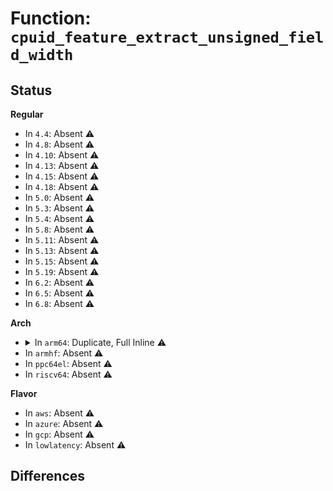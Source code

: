 # Function: <code>cpuid_feature_extract_unsigned_field_width</code>

## Status
<b>Regular</b>
<ul>
<li>
In <code>4.4</code>: Absent ⚠️
</li>
<li>
In <code>4.8</code>: Absent ⚠️
</li>
<li>
In <code>4.10</code>: Absent ⚠️
</li>
<li>
In <code>4.13</code>: Absent ⚠️
</li>
<li>
In <code>4.15</code>: Absent ⚠️
</li>
<li>
In <code>4.18</code>: Absent ⚠️
</li>
<li>
In <code>5.0</code>: Absent ⚠️
</li>
<li>
In <code>5.3</code>: Absent ⚠️
</li>
<li>
In <code>5.4</code>: Absent ⚠️
</li>
<li>
In <code>5.8</code>: Absent ⚠️
</li>
<li>
In <code>5.11</code>: Absent ⚠️
</li>
<li>
In <code>5.13</code>: Absent ⚠️
</li>
<li>
In <code>5.15</code>: Absent ⚠️
</li>
<li>
In <code>5.19</code>: Absent ⚠️
</li>
<li>
In <code>6.2</code>: Absent ⚠️
</li>
<li>
In <code>6.5</code>: Absent ⚠️
</li>
<li>
In <code>6.8</code>: Absent ⚠️
</li>
</ul>
<b>Arch</b>
<ul>
<li>
<details>
<summary>In <code>arm64</code>: Duplicate, Full Inline ⚠️</summary>

**Collision:** Static Duplication

**Inline:** Full

**Transformation:** False

**Instances:**

```
In arch/arm64/kernel/debug-monitors.c (ffff800010086814)
Location: arch/arm64/include/asm/cpufeature.h:439
Inline: True
Inline callers:
  - arch/arm64/kernel/debug-monitors.c:debug_monitors_arch
```
```
In arch/arm64/kernel/ptrace.c (ffff80001008f09c)
Location: arch/arm64/include/asm/cpufeature.h:439
Inline: True
```
```
In arch/arm64/kernel/cpuinfo.c (ffff800010097ff8)
Location: arch/arm64/include/asm/cpufeature.h:439
Inline: True
Inline callers:
  - arch/arm64/kernel/cpuinfo.c:__cpuinfo_store_cpu
  - arch/arm64/kernel/cpuinfo.c:__cpuinfo_store_cpu
```
```
In arch/arm64/kernel/cpu_errata.c (ffff8000100986fc)
Location: arch/arm64/include/asm/cpufeature.h:439
Inline: True
```
```
In arch/arm64/kernel/cpufeature.c (ffff80001009a92c)
Location: arch/arm64/include/asm/cpufeature.h:439
Inline: True
Inline callers:
  - arch/arm64/kernel/cpufeature.c:compat_has_neon
  - arch/arm64/kernel/cpufeature.c:compat_has_neon
  - arch/arm64/kernel/cpufeature.c:compat_has_neon
  - arch/arm64/kernel/cpufeature.c:update_cpu_features
  - arch/arm64/kernel/cpufeature.c:update_cpu_features
  - arch/arm64/kernel/cpufeature.c:update_cpu_features
  - arch/arm64/kernel/cpufeature.c:update_cpu_features
  - arch/arm64/kernel/cpufeature.c:init_cpu_features
  - arch/arm64/kernel/cpufeature.c:init_cpu_features
```
```
In arch/arm64/kernel/alternative.c (ffff80001009b4c4)
Location: arch/arm64/include/asm/cpufeature.h:439
Inline: True
Inline callers:
  - arch/arm64/kernel/alternative.c:__apply_alternatives
```
```
In arch/arm64/kernel/perf_event.c (ffff8000100a3d6c)
Location: arch/arm64/include/asm/cpufeature.h:439
Inline: True
Inline callers:
  - arch/arm64/kernel/perf_event.c:__armv8pmu_probe_pmu
```
```
In arch/arm64/kernel/hw_breakpoint.c (ffff800011435f38)
Location: arch/arm64/include/asm/cpufeature.h:439
Inline: True
Inline callers:
  - arch/arm64/kernel/hw_breakpoint.c:arch_hw_breakpoint_init
  - arch/arm64/kernel/hw_breakpoint.c:arch_hw_breakpoint_init
  - arch/arm64/kernel/hw_breakpoint.c:hw_breakpoint_slots
  - arch/arm64/kernel/hw_breakpoint.c:hw_breakpoint_slots
```
```
In arch/arm64/kernel/armv8_deprecated.c (ffff800011436550)
Location: arch/arm64/include/asm/cpufeature.h:439
Inline: True
Inline callers:
  - arch/arm64/kernel/armv8_deprecated.c:armv8_deprecated_init
  - arch/arm64/kernel/armv8_deprecated.c:armv8_deprecated_init
```
```
In arch/arm64/kernel/kexec_image.c (ffff8000100ab7d0)
Location: arch/arm64/include/asm/cpufeature.h:439
Inline: True
```
```
In arch/arm64/mm/context.c (ffff8000100af864)
Location: arch/arm64/include/asm/cpufeature.h:439
Inline: True
Inline callers:
  - arch/arm64/mm/context.c:get_cpu_asid_bits
```
```
In virt/kvm/arm/arm.c (ffff8000100c7134)
Location: arch/arm64/include/asm/cpufeature.h:439
Inline: True
Inline callers:
  - virt/kvm/arm/arm.c:kvm_arch_vcpu_ioctl_run
```
```
In arch/arm64/kvm/debug.c (ffff8000100d453c)
Location: arch/arm64/include/asm/cpufeature.h:439
Inline: True
Inline callers:
  - arch/arm64/kvm/debug.c:kvm_arm_clear_debug
  - arch/arm64/kvm/debug.c:kvm_arm_clear_debug
  - arch/arm64/kvm/debug.c:kvm_arm_setup_debug
  - arch/arm64/kvm/debug.c:kvm_arm_setup_debug
```
```
In arch/arm64/kvm/reset.c (ffff8000100d4f88)
Location: arch/arm64/include/asm/cpufeature.h:439
Inline: True
Inline callers:
  - arch/arm64/kvm/reset.c:kvm_arm_setup_stage2
  - arch/arm64/kvm/reset.c:kvm_arch_vm_ioctl_check_extension
  - arch/arm64/kvm/reset.c:kvm_arch_vm_ioctl_check_extension
```
```
In arch/arm64/kvm/sys_regs.c (ffff8000100d67d4)
Location: arch/arm64/include/asm/cpufeature.h:439
Inline: True
```
```
In arch/arm64/kvm/hyp/debug-sr.c (ffff800010dadf68)
Location: arch/arm64/include/asm/cpufeature.h:439
Inline: True
Inline callers:
  - arch/arm64/kvm/hyp/debug-sr.c:__debug_switch_to_guest
```
</details>
</li>
<li>
In <code>armhf</code>: Absent ⚠️
</li>
<li>
In <code>ppc64el</code>: Absent ⚠️
</li>
<li>
In <code>riscv64</code>: Absent ⚠️
</li>
</ul>
<b>Flavor</b>
<ul>
<li>
In <code>aws</code>: Absent ⚠️
</li>
<li>
In <code>azure</code>: Absent ⚠️
</li>
<li>
In <code>gcp</code>: Absent ⚠️
</li>
<li>
In <code>lowlatency</code>: Absent ⚠️
</li>
</ul>

## Differences
